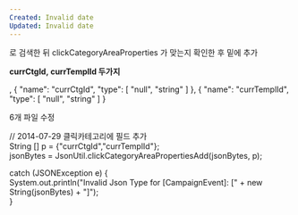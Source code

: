 ```yaml
---
Created: Invalid date
Updated: Invalid date
---
```

로 검색한 뒤 clickCategoryAreaProperties 가 맞는지 확인한 후 밑에 추가

**currCtgId, currTemplId 두가지**

, { "name": "currCtgId", "type": [ "null", "string" ] }, { "name": "currTemplId", "type": [ "null", "string" ] }

6개 파일 수정

// 2014-07-29 클릭카테고리에 필드 추가  
String [] p = {"currCtgId","currTemplId"};  
jsonBytes = JsonUtil.clickCategoryAreaPropertiesAdd(jsonBytes, p);  

catch (JSONException e) {  
System.out.println("Invalid Json Type for [CampaignEvent]: [" + new String(jsonBytes) + "]");  
}